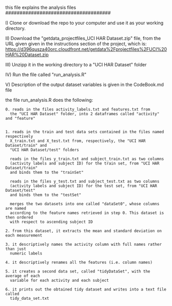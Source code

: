 this file explains the analysis files
#####################################

I)    Clone or download the repo to your computer and use it as your working directory.

II)   Download the "getdata_projectfiles_UCI HAR Dataset.zip" file, from the URL given 
      given in the instructions section of the project, which is:
      https://d396qusza40orc.cloudfront.net/getdata%2Fprojectfiles%2FUCI%20HAR%20Dataset.zip

III)  Unzipp it in the working directory to a "UCI HAR Dataset" folder

IV)   Run the file called "run_analysis.R"

V)    Description of the output dataset variables is given in the CodeBook.md file 



the file run_analysis.R does the following:

    0. reads in the files activity_labels.txt and features.txt from  
      the "UCI HAR Dataset" folder, into 2 dataframes called "activity" and "feature"
    
    
    1. reads in the train and test data sets contained in the files named respectively
      X_train.txt and X_test.txt from, respectively, the "UCI HAR Dataset/train" and 
      "UCI HAR Dataset/test" folders
      
      reads in the files y_train.txt and subject_train.txt as two columns 
      (activity labels and subject ID) for the train set, from "UCI HAR Dataset/train"
      and binds them to the "trainSet"
      
      reads in the files y_test.txt and subject_test.txt as two columns 
      (activity labels and subject ID) for the test set, from "UCI HAR Dataset/test"
      and binds them to the "testSet" 
      
      merges the two datasets into one called "dataSet0", whose columns are named 
      according to the feature names retrieved in step 0. This dataset is then ordered 
      with respect to ascending subject ID
      
    2. from this dataset, it extracts the mean and standard deviation on each measurement
    
    3. it descriptively names the activity column with full names rather than just 
      numeric labels

    4. it descriptively renames all the features (i.e. column names)
    
    5. it creates a second data set, called "tidyDataSet", with the average of each 
      variable for each activity and each subject

    6. it prints out the obtained tidy dataset and writes into a text file called
      tidy_data_set.txt
